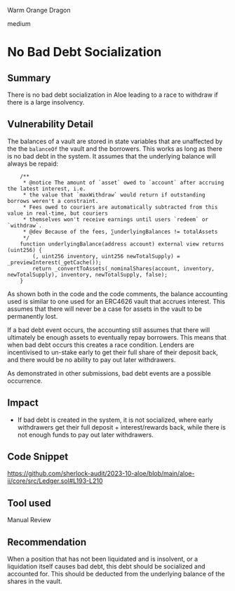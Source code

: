 Warm Orange Dragon

medium

# No Bad Debt Socialization
## Summary

There is no bad debt socialization in Aloe leading to a race to withdraw if there is a large insolvency.

## Vulnerability Detail

The balances of a vault are stored in state variables that are unaffected by the the `balanceOf` the vault and the borrowers. This works as long as there is no bad debt in the system. It assumes that the underlying balance will always be repaid:

```solidity
    /**
     * @notice The amount of `asset` owed to `account` after accruing the latest interest, i.e.
     * the value that `maxWithdraw` would return if outstanding borrows weren't a constraint.
     * Fees owed to couriers are automatically subtracted from this value in real-time, but couriers
     * themselves won't receive earnings until users `redeem` or `withdraw`.
     * @dev Because of the fees, ∑underlyingBalances != totalAssets
     */
    function underlyingBalance(address account) external view returns (uint256) {
        (, uint256 inventory, uint256 newTotalSupply) = _previewInterest(_getCache());
        return _convertToAssets(_nominalShares(account, inventory, newTotalSupply), inventory, newTotalSupply, false);
    }
```
As shown both in the code and the code comments, the balance accounting used is similar to one used for an ERC4626 vault that accrues interest. This assumes that there will never be a case for assets in the vault to be permanently lost.


If a bad debt event occurs, the accounting still assumes that there will ultimately be enough assets to eventually repay borrowers. This means that when bad debt occurs this creates a race condition. Lenders are incentivised to un-stake early to get their full share of their deposit back, and there would be no ability to pay out later withdrawers.

As demonstrated in other submissions, bad debt events are a possible occurrence.

## Impact

- If bad debt is created in the system, it is not socialized, where early withdrawers get their full deposit + interest/rewards back, while there is not enough funds to pay out later withdrawers.

## Code Snippet

https://github.com/sherlock-audit/2023-10-aloe/blob/main/aloe-ii/core/src/Ledger.sol#L193-L210

## Tool used

Manual Review

## Recommendation

When a position that has not been liquidated and is insolvent, or a liquidation itself causes bad debt, this debt should be socialized and accounted for. This should be deducted from the underlying balance of the shares in the vault.
